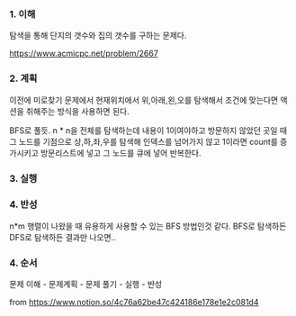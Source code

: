 ### 1. 이해

탐색을 통해 단지의 갯수와 집의 갯수를 구하는 문제다.

https://www.acmicpc.net/problem/2667

### 2. 계획

이전에 미로찾기 문제에서 현재위치에서 위,아래,왼,오를 탐색해서 조건에 맞는다면 액션을 취해주는 방식을 사용하면 된다.

BFS로 풀듯. n * n을 전체를 탐색하는데 내용이 1이여야하고 방문하지 않았던 곳일 때 그 노드를 기점으로 상,하,좌,우를 탐색해 인덱스를 넘어가지 않고 1이라면 count를 증가시키고 방문리스트에 넣고 그 노드를 큐에 넣어 반복한다.


### 3. 실행


### 4. 반성

n*m 행렬이 나왔을 때 유용하게 사용할 수 있는 BFS 방법인것 같다. BFS로 탐색하든 DFS로 탐색하든 결과만 나오면..




### 4. 순서

문제 이해 - 문제계획 - 문제 풀기 - 실행 - 반성


from https://www.notion.so/4c76a62be47c424186e178e1e2c081d4
